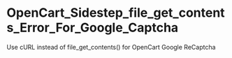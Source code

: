 # OpenCart_Sidestep_file_get_contents_Error_For_Google_Captcha
Use cURL instead of file_get_contents() for OpenCart Google ReCaptcha
